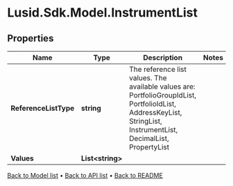 # Lusid.Sdk.Model.InstrumentList

## Properties

Name | Type | Description | Notes
------------ | ------------- | ------------- | -------------
**ReferenceListType** | **string** | The reference list values. The available values are: PortfolioGroupIdList, PortfolioIdList, AddressKeyList, StringList, InstrumentList, DecimalList, PropertyList | 
**Values** | **List&lt;string&gt;** |  | 

[Back to Model list](../README.md#documentation-for-models) &#8226; [Back to API list](../README.md#documentation-for-api-endpoints) &#8226; [Back to README](../README.md)

